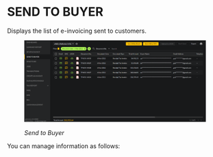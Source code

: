 # SEND TO BUYER

Displays the list of e-invoicing sent to customers.

<figure><img src="../../.gitbook/assets/image (59).png" alt=""><figcaption><p><em>Send to Buyer</em></p></figcaption></figure>

You can manage information as follows:
